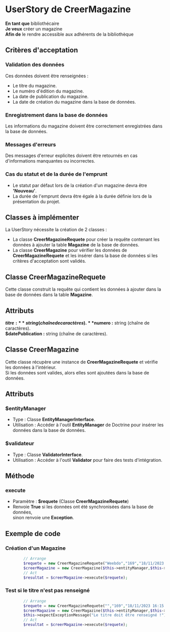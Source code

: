 # UserStory de CreerMagazine

**En tant que** bibliothécaire  
**Je veux** créer un magazine  
**Afin de** le rendre accessible aux adhérents de la bibliothèque

## Critères d'acceptation

### Validation des données

Ces données doivent être renseignées :

- Le titre du magazine.
- Le numéro d'édition du magazine.
- La date de publication du magazine.
- La date de création du magazine dans la base de données.

### Enregistrement dans la base de données

Les informations du magazine doivent être correctement enregistrées dans la base de données.

### Messages d'erreurs

Des messages d'erreur explicites doivent être retournés en cas d'informations manquantes ou incorrectes.

### Cas du statut et de la durée de l'emprunt

- Le statut par défaut lors de la création d'un magazine devra être **'Nouveau'**.
- La durée de l'emprunt devra être égale à la durée définie lors de la présentation du projet.

## Classes à implémenter

La UserStory nécessite la création de 2 classes :

- La classe **CreerMagazineRequete** pour créer la requête contenant les données à ajouter la table **Magazine** de la base de données.
- La classe **CreerMagazine** pour vérifier les données de **CreerMagazineRequete** et les insérer dans la base de données si les critères d'acceptation sont validés.

## Classe CreerMagazineRequete

Cette classe construit la requête qui contient les données à ajouter dans la base de données dans la table **Magazine**.
## Attributs

**$titre :** string (chaîne de caractères).  
**$numero :** string (chaîne de caractères).  
**$datePublication :** string (chaîne de caractères).

## Classe CreerMagazine

Cette classe récupère une instance de **CreerMagazineRequete** et vérifie les données à l'intérieur.  
Si les données sont valides, alors elles sont ajoutées dans la base de données.

## Attributs

### $entityManager
- Type : Classe **EntityManagerInterface**.
- Utilisation : Accéder à l'outil **EntityManager** de Doctrine pour insérer les données dans la base de données.

### $validateur
- Type : Classe **ValidatorInterface**.
- Utilisation : Accéder à l'outil **Validator** pour faire des tests d'intégration.

## Méthode

### execute
- Paramètre : **$requete** (Classe **CreerMagazineRequete**)
- Renvoie **True** si les données ont été synchronisées dans la base de données,  
  sinon renvoie une **Exception**.

## Exemple de code

### Création d'un Magazine
```php
        // Arrange
        $requete = new CreerMagazineRequete("Weebdo","169","18/11/2023 16:15:15");
        $creerMagazine = new CreerMagazine($this->entityManager,$this->validateur);
        // Act
        $resultat = $creerMagazine->execute($requete);
```

### Test si le titre n'est pas renseigné
```php
        // Arrange
        $requete = new CreerMagazineRequete("","169","18/11/2023 16:15:15");
        $creerMagazine = new CreerMagazine($this->entityManager,$this->validateur);
        $this->expectExceptionMessage("Le titre doit être renseigné !");
        // Act
        $resultat = $creerMagazine->execute($requete);
```